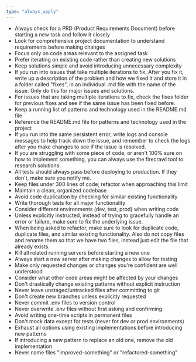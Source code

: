 ```yaml
---
type: "always_apply"
---
```


* Always check for a PRD (Product Requirements Document) before starting a new task and follow it closely
* Look for comprehensive project documentation to understand requirements before making changes
* Focus only on code areas relevant to the assigned task
* Prefer iterating on existing code rather than creating new solutions
* Keep solutions simple and avoid introducing unnecessary complexity
* If you run into issues that take multiple iterations to fix. After you fix it, write up a description of the problem and how we fixed it and store it in a folder called "fixes", in an individual .md file with the name of the issue. Only do this for major issues and solutions.
* For issues that are taking multiple iterations to fix, check the fixes folder for previous fixes and see if the same issue has been fixed before.
* Keep a running list of patterns and technology used in the README.md file
* Reference the README.md file for patterns and technology used in the project
* If you run into the same persistent error, write logs and console messages to help track down the issue, and remember to check the logs after you make changes to see if the issue is resolved.
* If you are struggling with some piece of code, or aren't 100% sure on how to implement something, you can always use the firecrawl tool to research solutions.
* All tests should always pass before deploying to production. If they don't, make sure you notify me.
* Keep files under 300 lines of code; refactor when approaching this limit
* Maintain a clean, organized codebase
* Avoid code duplication by checking for similar existing functionality
* Write thorough tests for all major functionality
* Consider different environments (dev, test, prod) when writing code
* Unless explicitly instructed, instead of trying to gracefully handle an error or failure, make sure to fix the underlying issue.
* When being asked to refactor, make sure to look for duplicate code, duplicate files, and similar existing functionality. Also do not copy files and rename them so that we have two files, instead just edit the file that already exists.
* Kill all related running servers before starting a new one
* Always start a new server after making changes to allow for testing
* Make only requested changes or changes you're confident are well understood
* Consider what other code areas might be affected by your changes
* Don't drastically change existing patterns without explicit instruction
* Never leave unstaged/untracked files after committing to git
* Don't create new branches unless explicitly requested
* Never commit .env files to version control
* Never overwrite .env files without first asking and confirming
* Avoid writing one-time scripts in permanent files
* Don't mock data except for tests (never for dev or prod environments)
* Exhaust all options using existing implementations before introducing new patterns
* If introducing a new pattern to replace an old one, remove the old implementation
* Never name files "improved-something" or "refactored-something"
